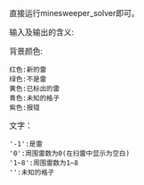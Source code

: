 直接运行minesweeper_solver即可。

输入及输出的含义:

  背景颜色:
  
    红色:新的雷 
    绿色:不是雷
    黄色:已标出的雷
    青色:未知的格子
    紫色:报错
    
  文字：
  
    '-1':是雷
    '0':周围雷数为0(在扫雷中显示为空白)
    '1~8':周围雷数为1~8
    '':未知的格子


  
